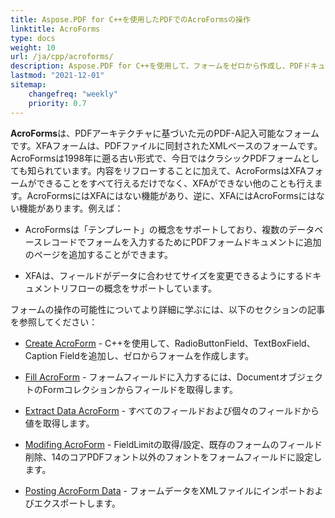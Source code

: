```yaml
---
title: Aspose.PDF for C++を使用したPDFでのAcroFormsの操作
linktitle: AcroForms
type: docs
weight: 10
url: /ja/cpp/acroforms/
description: Aspose.PDF for C++を使用して、フォームをゼロから作成し、PDFドキュメントのフォームフィールドに入力し、フォームからデータを抽出し、既存のフォームにフィールドを追加または削除することができます。
lastmod: "2021-12-01"
sitemap:
    changefreq: "weekly"
    priority: 0.7
---
```


**AcroForms**は、PDFアーキテクチャに基づいた元のPDF-A記入可能なフォームです。XFAフォームは、PDFファイルに同封されたXMLベースのフォームです。AcroFormsは1998年に遡る古い形式で、今日ではクラシックPDFフォームとしても知られています。内容をリフローすることに加えて、AcroFormsはXFAフォームができることをすべて行えるだけでなく、XFAができない他のことも行えます。AcroFormsにはXFAにはない機能があり、逆に、XFAにはAcroFormsにはない機能があります。例えば：

- AcroFormsは「テンプレート」の概念をサポートしており、複数のデータベースレコードでフォームを入力するためにPDFフォームドキュメントに追加のページを追加することができます。

- XFAは、フィールドがデータに合わせてサイズを変更できるようにするドキュメントリフローの概念をサポートしています。

フォームの操作の可能性についてより詳細に学ぶには、以下のセクションの記事を参照してください：

- [Create AcroForm](/pdf/ja/cpp/create-form/) - C++を使用して、RadioButtonField、TextBoxField、Caption Fieldを追加し、ゼロからフォームを作成します。

- [Fill AcroForm](/pdf/ja/cpp/fill-form/) - フォームフィールドに入力するには、DocumentオブジェクトのFormコレクションからフィールドを取得します。

- [Extract Data AcroForm](/pdf/ja/cpp/extract-form/) - すべてのフィールドおよび個々のフィールドから値を取得します。

- [Modifing AcroForm](/pdf/ja/cpp/modifing-form/) - FieldLimitの取得/設定、既存のフォームのフィールド削除、14のコアPDFフォント以外のフォントをフォームフィールドに設定します。

- [Posting AcroForm Data](/pdf/ja/cpp/posting-acroform-data/) - フォームデータをXMLファイルにインポートおよびエクスポートします。